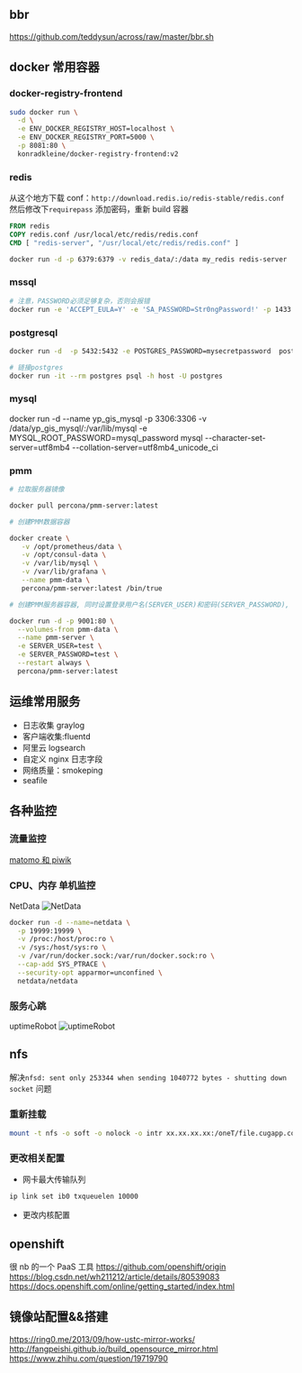 ## bbr

https://github.com/teddysun/across/raw/master/bbr.sh

## docker 常用容器

### docker-registry-frontend

```sh
sudo docker run \
  -d \
  -e ENV_DOCKER_REGISTRY_HOST=localhost \
  -e ENV_DOCKER_REGISTRY_PORT=5000 \
  -p 8081:80 \
  konradkleine/docker-registry-frontend:v2
```

### redis

从这个地方下载 conf：`http://download.redis.io/redis-stable/redis.conf`
然后修改下`requirepass` 添加密码，重新 build 容器

```dockerfile
FROM redis
COPY redis.conf /usr/local/etc/redis/redis.conf
CMD [ "redis-server", "/usr/local/etc/redis/redis.conf" ]
```

```sh
docker run -d -p 6379:6379 -v redis_data/:/data my_redis redis-server
```

### mssql

```sh
# 注意，PASSWORD必须足够复杂，否则会报错
docker run -e 'ACCEPT_EULA=Y' -e 'SA_PASSWORD=Str0ngPassword!' -p 1433:1433 -d microsoft/mssql-server-linux
```

### postgresql

```sh
docker run -d  -p 5432:5432 -e POSTGRES_PASSWORD=mysecretpassword  postgres
```

```sh
# 链接postgres
docker run -it --rm postgres psql -h host -U postgres
```

### mysql

docker run -d --name yp_gis_mysql -p 3306:3306 -v /data/yp_gis_mysql/:/var/lib/mysql -e MYSQL_ROOT_PASSWORD=mysql_password mysql --character-set-server=utf8mb4 --collation-server=utf8mb4_unicode_ci

### pmm

```bash
# 拉取服务器镜像

docker pull percona/pmm-server:latest

# 创建PMM数据容器

docker create \
   -v /opt/prometheus/data \
   -v /opt/consul-data \
   -v /var/lib/mysql \
   -v /var/lib/grafana \
   --name pmm-data \
   percona/pmm-server:latest /bin/true

# 创建PMM服务器容器, 同时设置登录用户名(SERVER_USER)和密码(SERVER_PASSWORD), 根据需要进行修改. 默认使用80端口, 如果需要可以更改.

docker run -d -p 9001:80 \
  --volumes-from pmm-data \
  --name pmm-server \
  -e SERVER_USER=test \
  -e SERVER_PASSWORD=test \
  --restart always \
  percona/pmm-server:latest
```

## 运维常用服务

- 日志收集 graylog
- 客户端收集:fluentd
- 阿里云 logsearch
- 自定义 nginx 日志字段
- 网络质量：smokeping
- seafile

## 各种监控

### 流量监控

[matomo 和 piwik](https://www.bboysoul.com/2018/03/12/matomo%E7%9A%84%E5%AE%89%E8%A3%85%E4%BD%BF%E7%94%A8%E5%92%8C%E4%BD%93%E9%AA%8C/)

### CPU、内存 单机监控

NetData
![NetData](2019-01-16-22-16-34.png)
```sh
docker run -d --name=netdata \
  -p 19999:19999 \
  -v /proc:/host/proc:ro \
  -v /sys:/host/sys:ro \
  -v /var/run/docker.sock:/var/run/docker.sock:ro \
  --cap-add SYS_PTRACE \
  --security-opt apparmor=unconfined \
  netdata/netdata
  ```

### 服务心跳

uptimeRobot
![uptimeRobot](2019-01-16-22-17-26.png)

## nfs

解决`nfsd: sent only 253344 when sending 1040772 bytes - shutting down socket` 问题

### 重新挂载

```sh
mount -t nfs -o soft -o nolock -o intr xx.xx.xx.xx:/oneT/file.cugapp.com.seafile-data /nfs/seafile-data-nfs/
```

### 更改相关配置

- 网卡最大传输队列

```sh
ip link set ib0 txqueuelen 10000
```

- 更改内核配置

## openshift

很 nb 的一个 PaaS 工具
https://github.com/openshift/origin
https://blog.csdn.net/wh211212/article/details/80539083
https://docs.openshift.com/online/getting_started/index.html

## 镜像站配置&&搭建

https://ring0.me/2013/09/how-ustc-mirror-works/  
http://fangpeishi.github.io/build_opensource_mirror.html  
https://www.zhihu.com/question/19719790
